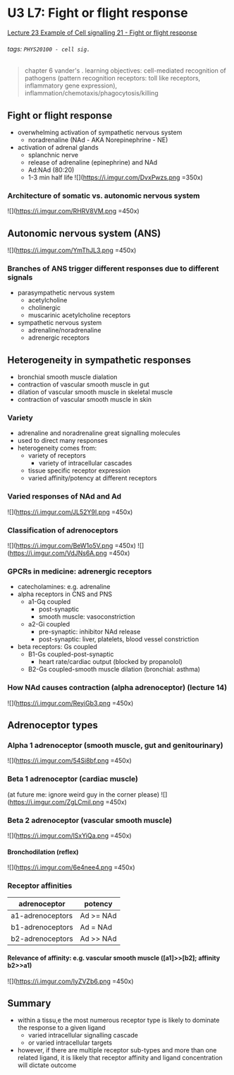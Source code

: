 # U3 L7: Fight or flight response
[Lecture 23 Example of Cell signalling 21 - Fight or flight response](https://brightspace.ucd.ie/d2l/le/content/157606/viewContent/1692448/View)
###### tags: `PHYS20100 - cell sig.`

> chapter 6 vander's
> .
> learning objectives: cell-mediated recognition of pathogens (pattern recognition receptors: toll like receptors, inflammatory gene expression), inflammation/chemotaxis/phagocytosis/killing

## Fight or flight response
- overwhelming activation of sympathetic nervous system
    - noradrenaline (NAd - AKA Norepinephrine - NE)
- activation of adrenal glands
    - splanchnic nerve
    - release of adrenaline (epinephrine) and NAd
    - Ad:NAd (80:20)
    - 1-3 min half life
    ![](https://i.imgur.com/DvxPwzs.png =350x)

### Architecture of somatic vs. autonomic nervous system
![](https://i.imgur.com/RHRV8VM.png =450x)

## Autonomic nervous system (ANS)
![](https://i.imgur.com/YmThJL3.png =450x)

### Branches of ANS trigger different responses due to different signals
- parasympathetic nervous system
    - acetylcholine
    - cholinergic
    - muscarinic acetylcholine receptors
- sympathetic nervous system
    - adrenaline/noradrenaline
    - adrenergic receptors

## Heterogeneity in sympathetic responses
- bronchial smooth muscle dialation
- contraction of vascular smooth muscle in gut
- dilation of vascular smooth muscle in skeletal muscle
- contraction of vascular smooth muscle in skin

### Variety
- adrenaline and noradrenaline great signalling molecules
- used to direct many responses
- heterogeneity comes from:
    - variety of receptors
        - variety of intracellular cascades
    - tissue specific receptor expression
    - varied affinity/potency at different receptors

### Varied responses of NAd and Ad
![](https://i.imgur.com/JL52Y9I.png =450x)

### Classification of adrenoceptors
![](https://i.imgur.com/BeW1o5V.png =450x)
![](https://i.imgur.com/VdJNs6A.png =450x)

### GPCRs in medicine: adrenergic receptors
- catecholamines: e.g. adrenaline
- alpha receptors in CNS and PNS
    - a1-Gq coupled
        - post-synaptic
        - smooth muscle: vasoconstriction
    - a2-Gi coupled
        - pre-synaptic: inhibitor NAd release
        - post-synaptic: liver, platelets, blood vessel constriction
- beta receptors: Gs coupled
    - B1-Gs coupled-post-synaptic
        - heart rate/cardiac output (blocked by propanolol)
    - B2-Gs coupled-smooth muscle dilation (bronchial: asthma)

### How NAd causes contraction (alpha adrenoceptor) (lecture 14)
![](https://i.imgur.com/ReyiGb3.png =450x)

## Adrenoceptor types
### Alpha 1 adrenoceptor (smooth muscle, gut and genitourinary)
![](https://i.imgur.com/54Si8bf.png =450x)

### Beta 1 adrenoceptor (cardiac muscle)
(at future me: ignore weird guy in the corner please)
![](https://i.imgur.com/ZgLCmiI.png =450x)

### Beta 2 adrenoceptor (vascular smooth muscle)
![](https://i.imgur.com/lSxYiQa.png =450x)

#### Bronchodilation (reflex)
![](https://i.imgur.com/6e4nee4.png =450x)

### Receptor affinities

| adrenoceptor     | potency   |
| ---------------- | --------- |
| a1-adrenoceptors | Ad >= NAd |
| b1-adrenoceptors | Ad = NAd  |
| b2-adrenoceptors | Ad >> NAd |

#### Relevance of affinity: e.g. vascular smooth muscle ([a1]>>[b2]; affinity b2>>a1)
![](https://i.imgur.com/IyZVZb6.png =450x)

## Summary
- within a tissu,e the most numerous receptor type is likely to dominate the response to a given ligand
    - varied intracellular signalling cascade
    - or varied intracellular targets
- however, if there are multiple receptor sub-types and more than one related ligand, it is likely that receptor affinity and ligand concentration will dictate outcome
